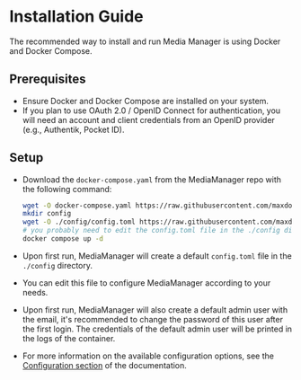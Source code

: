 # Installation Guide

The recommended way to install and run Media Manager is using Docker and Docker Compose.

## Prerequisites

* Ensure Docker and Docker Compose are installed on your system.
* If you plan to use OAuth 2.0 / OpenID Connect for authentication, you will need an account and client credentials
  from an OpenID provider (e.g., Authentik, Pocket ID).

## Setup

* Download the `docker-compose.yaml` from the MediaManager repo with the following command:
  ```bash
  wget -O docker-compose.yaml https://raw.githubusercontent.com/maxdorninger/MediaManager/refs/heads/master/docker-compose.yaml
  mkdir config
  wget -O ./config/config.toml https://raw.githubusercontent.com/maxdorninger/MediaManager/refs/heads/master/config.example.toml
  # you probably need to edit the config.toml file in the ./config directory, for more help see the documentation
  docker compose up -d
  ```

* Upon first run, MediaManager will create a default `config.toml` file in the `./config` directory.

* You can edit this file to configure MediaManager according to your needs.

* Upon first run, MediaManager will also create a default admin user with the email, it's recommended to change the
  password of this user after the first login. The credentials of the default admin user will be printed in the logs of
  the container.

* For more information on the available configuration options, see the [Configuration section](Configuration.md) of the
  documentation.

<include from="notes.topic" element-id="auth-admin-emails"></include>